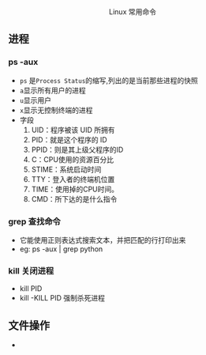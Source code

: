 <center>Linux 常用命令</center>

## 进程

### ps -aux 
- `ps` 是`Process Status`的缩写,列出的是当前那些进程的快照
- `a`显示所有用户的进程
- `u`显示用户
- `x`显示无控制终端的进程
- 字段
  1. UID：程序被该 UID 所拥有
  2. PID：就是这个程序的 ID 
  3. PPID：则是其上级父程序的ID
  4. C：CPU使用的资源百分比
  5. STIME：系统启动时间
  6. TTY：登入者的终端机位置
  7. TIME：使用掉的CPU时间。
  8. CMD：所下达的是什么指令

### grep 查找命令
- 它能使用正则表达式搜索文本，并把匹配的行打印出来
- eg: ps -aux | grep python

### kill 关闭进程
- kill PID
- kill -KILL PID 强制杀死进程 


## 文件操作

- 